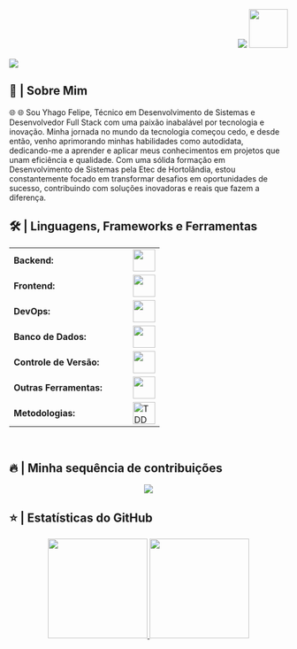 <div align="right">
<a style="text-decoration: none" target="_blank" href="https://github.com/yyhago">
<img src="https://visitor-badge.laobi.icu/badge?page_id=codediaz.codediaz&left_color=gray&right_color=blue&left_text=Visitantes%20Coders">
</a>
<a style="text-decoration: none" target="_blank" href="https://www.linkedin.com/in/yhagofelipe/">
<img width="70" src="https://img.shields.io/badge/-Conectar-blue?style=flat&logo=Linkedin&logoColor=white">
</a>
</div>

<br>

<img src="https://readme-typing-svg.herokuapp.com/?font=Roboto&weight=900&size=40=true&vCenter=true&width=500&height=70&duration=4000&color=B3B3B3&lines=Prazer!,+👋;+Eu+sou+Yhago+Felipe!;" />

<h2>📖 | Sobre Mim</h2>
🌐 🌐 Sou Yhago Felipe, Técnico em Desenvolvimento de Sistemas e Desenvolvedor Full Stack com uma paixão inabalável por tecnologia e inovação. Minha jornada no mundo da tecnologia começou cedo, e desde então, venho aprimorando minhas habilidades como autodidata, dedicando-me a aprender e aplicar meus conhecimentos em projetos que unam eficiência e qualidade. Com uma sólida formação em Desenvolvimento de Sistemas pela Etec de Hortolândia, estou constantemente focado em transformar desafios em oportunidades de sucesso, contribuindo com soluções inovadoras e reais que fazem a diferença.


<h2>🛠️ | Linguagens, Frameworks e Ferramentas</h2>

<table width="100%">
  <tr>
    <td width="200px"><strong>Backend:</strong></td>
    <td><img height="40" src="https://skillicons.dev/icons?i=nodejs,express,php,wordpress,python,c,cpp,cs,dotnet,sql" /></td>
  </tr>
  <tr>
    <td width="200px"><strong>Frontend:</strong></td>
    <td><img height="40" src="https://skillicons.dev/icons?i=html,css,tailwind,bootstrap,js,ts,react,next" /></td>
  </tr>
  <tr>
    <td width="200px"><strong>DevOps:</strong></td>
    <td><img height="40" src="https://skillicons.dev/icons?i=aws,linux,docker,azure" /></td>
  </tr>
  <tr>
    <td width="200px"><strong>Banco de Dados:</strong></td>
    <td><img height="40" src="https://skillicons.dev/icons?i=mysql,mongodb,firebase,postgresql" /></td>
  </tr>
  <tr>
    <td width="200px"><strong>Controle de Versão:</strong></td>
    <td><img height="40" src="https://skillicons.dev/icons?i=git,github" /></td>
  </tr>
  <tr>
    <td width="200px"><strong>Outras Ferramentas:</strong></td>
    <td><img height="40" src="https://skillicons.dev/icons?i=figma,photoshop,apache" /></td>
  </tr>
  <tr>
    <td width="200px"><strong>Metodologias:</strong></td>
    <td><img height="40" src="https://skillicons.dev/icons?i=&logo=tdd&logoColor=white" alt="TDD" /></td>
  </tr>
</table>

<br>

<h2>🔥 | Minha sequência de contribuições</h2>
<p align="center">
  <a href="https://github.com/DenverCoder1/github-readme-streak-stats">
    <img src="https://github-readme-streak-stats.herokuapp.com/?user=codediaz&locale=pt-br#version3"/>
  </a>
</p>

<h2>⭐ | Estatísticas do GitHub </h2>

<div align="center">
<a href="https://github.com/yyhago">
<img height="180em" src="https://github-readme-stats.vercel.app/api?username=yyhago&show_icons=true&theme=default&include_all_commits=true&count_private=true&locale=pt-br"/>
<img height="180em" src="https://github-readme-stats.vercel.app/api/top-langs/?username=yyhago&layout=compact&langs_count=7&theme=default&locale=pt-br"/>
</a>
</div>

